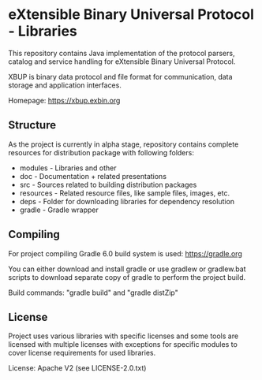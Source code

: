 eXtensible Binary Universal Protocol - Libraries
================================================

This repository contains Java implementation of the protocol parsers, catalog and service handling for eXtensible Binary Universal Protocol.

XBUP is binary data protocol and file format for communication, data storage and application interfaces. 

Homepage: https://xbup.exbin.org  

Structure
---------

As the project is currently in alpha stage, repository contains complete resources for distribution package with following folders:

  * modules - Libraries and other
  * doc - Documentation + related presentations
  * src - Sources related to building distribution packages
  * resources - Related resource files, like sample files, images, etc.
  * deps - Folder for downloading libraries for dependency resolution
  * gradle - Gradle wrapper

Compiling
---------

For project compiling Gradle 6.0 build system is used: https://gradle.org

You can either download and install gradle or use gradlew or gradlew.bat scripts to download separate copy of gradle to perform the project build.

Build commands: "gradle build" and "gradle distZip"

License
-------

Project uses various libraries with specific licenses and some tools are licensed with multiple licenses with exceptions for specific modules to cover license requirements for used libraries.

License: Apache V2 (see LICENSE-2.0.txt)  
